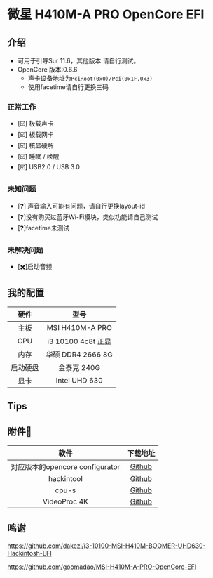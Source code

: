 # 微星 H410M-A PRO OpenCore EFI

## 介绍

- 可用于引导Sur 11.6，其他版本 请自行测试。
- OpenCore 版本:0.6.6
  - 声卡设备地址为`PciRoot(0x0)/Pci(0x1F,0x3)`
  - 使用facetime请自行更换三码
### 正常工作

- [☑️] 板载声卡
- [☑️] 板载网卡
- [☑️] 核显硬解
- [☑️] 睡眠 / 唤醒
- [☑️] USB2.0 / USB 3.0

### 未知问题

- [❓] 声音输入可能有问题，请自行更换layout-id
- [❓]没有购买过蓝牙Wi-Fi模块，类似功能请自己测试
- [❓]facetime未测试
### 未解决问题
- [✖️]启动音频

## 我的配置

|    硬件    |         型号         |
| :--------: | :------------------: |
|    主板    |   MSI H410M-A PRO    |
|    CPU     |  i3 10100 4c8t 正显   |
|    内存    | 华硕 DDR4 2666 8G |
|    启动硬盘    |   金泰克 240G    |
|    显卡    |   Intel UHD 630    |


## Tips

## 附件📎
|    软件    |         下载地址         |
| :--------: | :------------------: |
|    对应版本的opencore configurator    |  [Github](https://github.com/junjunya2020/MSI-H410M-A-PRO-OpenCore-EFI/releases/download/untagged-170de6cab6ac0de5b38c/OpenCore.Configurator.app.zip)  |
|    hackintool    |  [Github](https://github.com/junjunya2020/MSI-H410M-A-PRO-OpenCore-EFI/releases/download/1.1/Hackintool.app.zip)  |
|    cpu-s    |  [Github](https://github.com/junjunya2020/MSI-H410M-A-PRO-OpenCore-EFI/releases/download/1.1/CPU-S_v4.3.3.dmg)  |
|    VideoProc 4K    |  [Github](https://github.com/junjunya2020/MSI-H410M-A-PRO-OpenCore-EFI/releases/download/1.1/VideoProc.4K.app.zip)  |

## 鸣谢

https://github.com/dakezi/i3-10100-MSI-H410M-BOOMER-UHD630-Hackintosh-EFI

https://github.com/goomadao/MSI-H410M-A-PRO-OpenCore-EFI


